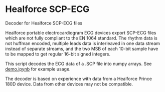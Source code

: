 # Healforce SCP-ECG
Decoder for Healforce SCP-ECG files

Healforce portable electrocardiogram ECG devices export SCP-ECG files which are not fully compliant to the EN 1064 standard.
The rhythm data is not huffman encoded, multiple leads data is interleaved in one data stream instead of separate streams, and the two MSB of each 10-bit sample have to be mapped to get regular 16-bit signed integers.

This script decodes the ECG data of a .SCP file into numpy arrays.
See [demo.ipynb](demo.ipynb) for example usage.

The decoder is based on experience with data from a Healforce Prince 180D device.
Data from other devices may not be compatible.